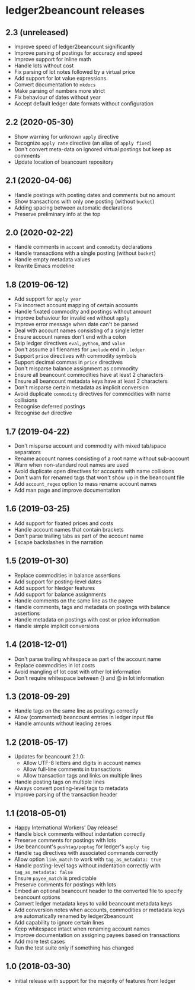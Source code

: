 # ledger2beancount releases

## 2.3 (unreleased)

* Improve speed of ledger2beancount significantly
* Improve parsing of postings for accuracy and speed
* Improve support for inline math
* Handle lots without cost
* Fix parsing of lot notes followed by a virtual price
* Add support for lot value expressions
* Convert documentation to `mkdocs`
* Make parsing of numbers more strict
* Fix behaviour of dates without year
* Accept default ledger date formats without configuration

## 2.2 (2020-05-30)

* Show warning for unknown `apply` directive
* Recognize `apply rate` directive (an alias of `apply fixed`)
* Don't convert meta-data on ignored virtual postings but keep as comments
* Update location of beancount repository

## 2.1 (2020-04-06)

* Handle postings with posting dates and comments but no amount
* Show transactions with only one posting (without `bucket`)
* Adding spacing between automatic declarations
* Preserve preliminary info at the top

## 2.0 (2020-02-22)

* Handle comments in `account` and `commodity` declarations
* Handle transactions with a single posting (without `bucket`)
* Handle empty metadata values
* Rewrite Emacs modeline

## 1.8 (2019-06-12)

* Add support for `apply year`
* Fix incorrect account mapping of certain accounts
* Handle fixated commodity and postings without amount
* Improve behaviour for invalid `end` without `apply`
* Improve error message when date can't be parsed
* Deal with account names consisting of a single letter
* Ensure account names don't end with a colon
* Skip ledger directives `eval`, `python`, and `value`
* Don't assume all filenames for `include` end in `.ledger`
* Support `price` directives with commodity symbols
* Support decimal commas in `price` directives
* Don't misparse balance assignment as commodity
* Ensure all beancount commodities have at least 2 characters
* Ensure all beancount metadata keys have at least 2 characters
* Don't misparse certain metadata as implicit conversion
* Avoid duplicate `commodity` directives for commodities with name collisions
* Recognise deferred postings
* Recognise `def` directive

## 1.7 (2019-04-22)

* Don't misparse account and commodity with mixed tab/space separators
* Rename account names consisting of a root name without sub-account
* Warn when non-standard root names are used
* Avoid duplicate open directives for accounts with name collisions
* Don't warn for renamed tags that won't show up in the beancount file
* Add `account_regex` option to mass rename account names
* Add man page and improve documentation

## 1.6 (2019-03-25)

* Add support for fixated prices and costs
* Handle account names that contain brackets
* Don't parse trailing tabs as part of the account name
* Escape backslashes in the narration

## 1.5 (2019-01-30)

* Replace commodities in balance assertions
* Add support for posting-level dates
* Add support for hledger features
* Add support for balance assignments
* Handle comments on the same line as the payee
* Handle comments, tags and metadata on postings with balance assertions
* Handle metadata on postings with cost or price information
* Handle simple implicit conversions

## 1.4 (2018-12-01)

* Don't parse trailing whitespace as part of the account name
* Replace commodities in lot costs
* Avoid mangling of lot cost with other lot information
* Don't require whitespace between {} and @ in lot information

## 1.3 (2018-09-29)

* Handle tags on the same line as postings correctly
* Allow (commented) beancount entries in ledger input file
* Handle amounts without leading zeroes

## 1.2 (2018-05-17)

* Updates for beancount 2.1.0:
  * Allow UTF-8 letters and digits in account names
  * Allow full-line comments in transactions
  * Allow transaction tags and links on multiple lines
* Handle posting tags on multiple lines
* Always convert posting-level tags to metadata
* Improve parsing of the transaction header

## 1.1 (2018-05-01)

* Happy International Workers' Day release!
* Handle block comments without indentation correctly
* Preserve comments for postings with lots
* Use beancount's `pushtag/poptag` for ledger's `apply tag`
* Handle `tag` directives with associated commands correctly
* Allow option `link_match` to work with `tag_as_metadata: true`
* Handle posting-level tags without indentation correctly with
  `tag_as_metadata: false`
* Ensure `payee_match` is predictable
* Preserve comments for postings with lots
* Embed an optional beancount header to the converted file to
  specify beancount options
* Convert ledger metadata keys to valid beancount metadata keys
* Add conversion notes when accounts, commodities or metadata
  keys are automatically renamed by ledger2beancount
* Add capability to ignore certain lines
* Keep whitespace intact when renaming account names
* Improve documentation on assigning payees based on transactions
* Add more test cases
* Run the test suite only if something has changed

## 1.0 (2018-03-30)

* Initial release with support for the majority of features from ledger

